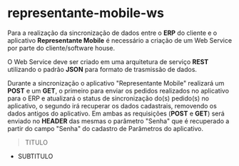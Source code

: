 # representante-mobile-ws

Para a realização da sincronização de dados entre o <b>ERP</b> do cliente e o aplicativo <b>Representante Mobile</b> é necessário a criação de um Web Service por parte do cliente/software house.

O Web Service deve ser criado em uma arquitetura de serviço <b>REST</b> utilizando o padrão <b>JSON</b> para formato de trasmissão de dados.

Durante a sincronização o aplicativo "Representante Mobile" realizará um <b>POST</b> e um <b>GET</b>, o primeiro para enviar os pedidos realizados no aplicativo para o ERP e atualizará o status de sincronização do(s) pedido(s) no aplicativo, o segundo irá recuperar os dados cadastrais, removendo os dados antigos do aplicativo. Em ambas as requisições (<b>POST</b> e <b>GET</b>) será enviado no <b>HEADER</b> das mesmas o parâmetro "Senha" que é recuperado a partir do campo "Senha" do cadastro de Parâmetros do aplicativo.

> TITULO
* SUBTITULO
